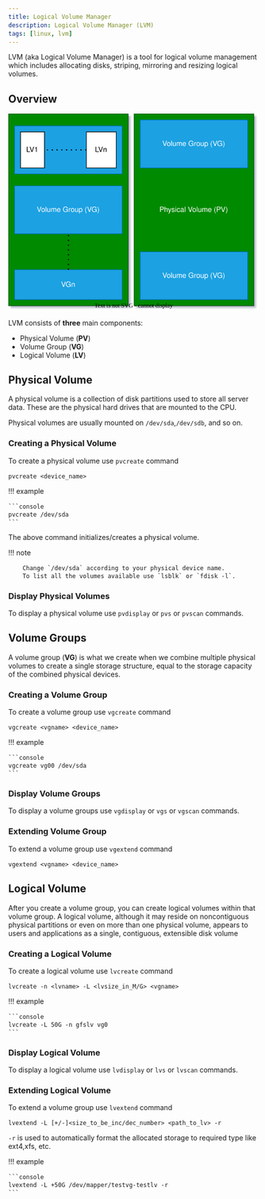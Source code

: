 ```yaml
---
title: Logical Volume Manager
description: Logical Volume Manager (LVM)
tags: [linux, lvm]
---
```


LVM (aka Logical Volume Manager) is a tool for logical volume management which includes allocating disks, striping, mirroring and resizing logical volumes.

## Overview

![LVM](../img/LVM.svg)

LVM consists of **three** main components:

- Physical Volume (**PV**)
- Volume Group (**VG**)
- Logical Volume (**LV**)

## Physical Volume

A physical volume is a collection of disk partitions used to store all server data.
These are the physical hard drives that are mounted to the CPU.

Physical volumes are usually mounted on `/dev/sda`,`/dev/sdb`, and so on.

### Creating a Physical Volume

To create a physical volume use `pvcreate` command

```console
pvcreate <device_name>
```

!!! example

    ```console
    pvcreate /dev/sda
    ```

The above command initializes/creates a physical volume.

!!! note

        Change `/dev/sda` according to your physical device name.
        To list all the volumes available use `lsblk` or `fdisk -l`.

### Display Physical Volumes

To display a physical volume use `pvdisplay` or `pvs` or `pvscan` commands.

## Volume Groups

A volume group (**VG**) is what we create when we combine multiple physical volumes to create a single storage structure, equal to the storage capacity of the combined physical devices.

### Creating a Volume Group

To create a volume group use `vgcreate` command

```console
vgcreate <vgname> <device_name>
```

!!! example

    ```console
    vgcreate vg00 /dev/sda
    ```

### Display Volume Groups

To display a volume groups use `vgdisplay` or `vgs` or `vgscan` commands.

### Extending Volume Group

To extend a volume group use `vgextend` command

```console
vgextend <vgname> <device_name>
```

## Logical Volume

After you create a volume group, you can create logical volumes within that volume group. A logical volume, although it may reside on noncontiguous physical partitions or even on more than one physical volume, appears to users and applications as a single, contiguous, extensible disk volume

### Creating a Logical Volume

To create a logical volume use `lvcreate` command

```console
lvcreate -n <lvname> -L <lvsize_in_M/G> <vgname>
```

!!! example

    ```console
    lvcreate -L 50G -n gfslv vg0
    ```

### Display Logical Volume

To display a logical volume use `lvdisplay` or `lvs` or `lvscan` commands.

### Extending Logical Volume

To extend a volume group use `lvextend` command

```console
lvextend -L [+/-]<size_to_be_inc/dec_number> <path_to_lv> -r
```

`-r` is used to automatically format the allocated storage to required type like ext4,xfs, etc.

!!! example

    ```console
    lvextend -L +50G /dev/mapper/testvg-testlv -r
    ```

